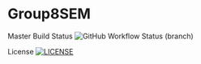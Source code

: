 # Group8SEM

Master Build Status ![GitHub Workflow Status (branch)](https://img.shields.io/github/actions/workflow/status/calipobox1209/Group9SEM/main.yml?branch=main)

License [![LICENSE](https://img.shields.io/github/license/calipobox1209/Group9SEM.svg?style=flat-square)](https://github.com/calipobox1209/Group9SEM/blob/main/LICENSE)